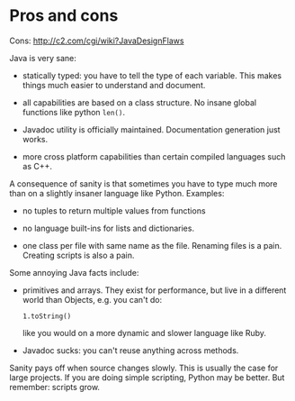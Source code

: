 # Pros and cons

Cons: http://c2.com/cgi/wiki?JavaDesignFlaws

Java is very sane:

-   statically typed: you have to tell the type of each variable. This makes things much easier to understand and document.

-   all capabilities are based on a class structure. No insane global functions like python `len()`.

-   Javadoc utility is officially maintained. Documentation generation just works.

-   more cross platform capabilities than certain compiled languages such as C++.

A consequence of sanity is that sometimes you have to type much more than on a slightly insaner language like Python. Examples:

-   no tuples to return multiple values from functions

-   no language built-ins for lists and dictionaries.

-   one class per file with same name as the file.
    Renaming files is a pain. Creating scripts is also a pain.

Some annoying Java facts include:

-   primitives and arrays. They exist for performance,
    but live in a different world than Objects, e.g. you can't do:

        1.toString()

    like you would on a more dynamic and slower language like Ruby.

-   Javadoc sucks: you can't reuse anything across methods.

Sanity pays off when source changes slowly. This is usually the case for large projects. If you are doing simple scripting, Python may be better. But remember: scripts grow.
